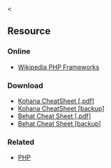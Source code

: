 &lt;

Resource
--------

### Online

-   [Wikipedia PHP Frameworks](http://en.wikipedia.org/wiki/Comparison_of_web_application_frameworks#PHP_2)

### Download

-   [Kohana CheatSheet \[.pdf\]](http://kohana.sher.pl/cs/cs.pdf)
-   [Kohana CheatSheet \[backup\]](static/cs/cs.pdf)
-   [Behat Cheat Sheet \[.pdf\]](http://blog.lepine.pro/wp-content/uploads/2012/03/behat-cheat-sheet-en.pdf)
-   [Behat Cheat Sheet \[backup\]](static/cs/behat-cheat-sheet-en.pdf)

### Related

-   [PHP](php.html "PHP Cheat Sheet")
